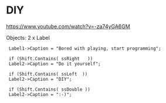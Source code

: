 # DIY
https://www.youtube.com/watch?v=-za74yGA6GM

Objects:  2 x Label 

     Label1->Caption = "Bored with playing, start programming";

     if (Shift.Contains( ssRight   ))   
     Label2->Caption = "Do it yourself"; 

     if (Shift.Contains( ssLeft  ))   
     Label2->Caption = "DIY";   

     if (Shift.Contains( ssDouble ))  
     Label2->Caption = ":-)"; 
